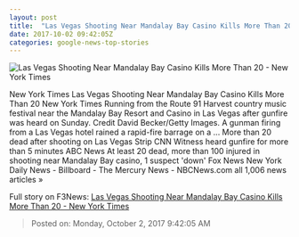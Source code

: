 ```yaml
---
layout: post
title:  "Las Vegas Shooting Near Mandalay Bay Casino Kills More Than 20 - New York Times"
date: 2017-10-02 09:42:05Z
categories: google-news-top-stories
---
```


![Las Vegas Shooting Near Mandalay Bay Casino Kills More Than 20 - New York Times](https://static01.nyt.com/images/2017/10/03/world/03lasvegas-1/03lasvegas-1-facebookJumbo.jpg)

New York Times Las Vegas Shooting Near Mandalay Bay Casino Kills More Than 20 New York Times Running from the Route 91 Harvest country music festival near the Mandalay Bay Resort and Casino in Las Vegas after gunfire was heard on Sunday. Credit David Becker/Getty Images. A gunman firing from a Las Vegas hotel rained a rapid-fire barrage on a ... More than 20 dead after shooting on Las Vegas Strip CNN Witness heard gunfire for more than 5 minutes ABC News At least 20 dead, more than 100 injured in shooting near Mandalay Bay casino, 1 suspect 'down' Fox News New York Daily News - Billboard - The Mercury News - NBCNews.com all 1,006 news articles »


Full story on F3News: [Las Vegas Shooting Near Mandalay Bay Casino Kills More Than 20 - New York Times](http://www.f3nws.com/n/uCHTPH)

> Posted on: Monday, October 2, 2017 9:42:05 AM
